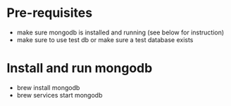 # Pre-requisites
- make sure mongodb is installed and running (see below for instruction)
- make sure to use test db or make sure a test database exists

# Install and run mongodb
- brew install mongodb
- brew services start mongodb